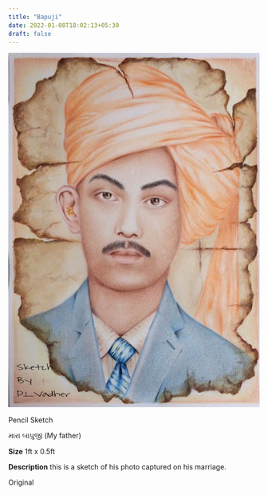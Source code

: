 ```yaml
---
title: "Bapuji"
date: 2022-01-08T18:02:13+05:30
draft: false
---
```

![Bapuji](Bapuji.jpg)

Pencil Sketch

મારા બાપુજી (My father)

**Size** 1ft x 0.5ft

**Description** this is a sketch of his photo captured on his marriage.

Original

